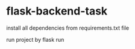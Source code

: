# flask-backend-task

install all dependencies from requirements.txt file

run project by flask run 

